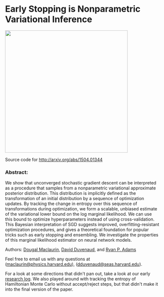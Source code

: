 # Early Stopping is Nonparametric Variational Inference

<img src="https://raw.githubusercontent.com/HIPS/maxwells-daemon/master/experiments/2015_03_02_funnel/2/dists.png" width="400">

Source code for http://arxiv.org/abs/1504.01344

### Abstract:

We show that unconverged stochastic gradient descent can be interpreted as a procedure that samples from a nonparametric variational approximate posterior distribution. This distribution is implicitly defined as the transformation of an initial distribution by a sequence of optimization updates. By tracking the change in entropy over this sequence of transformations during optimization, we form a scalable, unbiased estimate of the variational lower bound on the log marginal likelihood. We can use this bound to optimize hyperparameters instead of using cross-validation. This Bayesian interpretation of SGD suggests improved, overfitting-resistant optimization procedures, and gives a theoretical foundation for popular tricks such as early stopping and ensembling. We investigate the properties of this marginal likelihood estimator on neural network models.

Authors:
[Dougal Maclaurin](mailto:maclaurin@physics.harvard.edu),
[David Duvenaud](http://mlg.eng.cam.ac.uk/duvenaud/), and
[Ryan P. Adams](http://people.seas.harvard.edu/~rpa/)

Feel free to email us with any questions at (maclaurin@physics.harvard.edu), (dduvenaud@seas.harvard.edu).

For a look at some directions that didn't pan out, take a look at our early [research log](experiments/research-log.md).
We also played around with tracking the entropy of Hamiltonian Monte Carlo without accept/reject steps, but that didn't make it into the final version of the paper.
